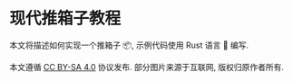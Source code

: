 # 现代推箱子教程

本文将描述如何实现一个推箱子 📦, 示例代码使用 Rust 语言 🦀 编写.

本文遵循 [CC BY-SA 4.0] 协议发布. 部分图片来源于互联网, 版权归原作者所有.

[CC BY-SA 4.0]: <https://creativecommons.org/licenses/by-sa/4.0/>
